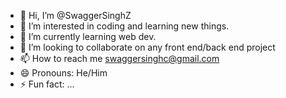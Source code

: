 - 👋 Hi, I’m @SwaggerSinghZ
- 👀 I’m interested in coding and learning new things.
- 🌱 I’m currently learning web dev.
- 💞️ I’m looking to collaborate on any front end/back end project
- 📫 How to reach me swaggersinghc@gmail.com
- 😄 Pronouns: He/Him
- ⚡ Fun fact: ...

<!---
SwaggerSinghZ/SwaggerSinghZ is a ✨ special ✨ repository because its `README.md` (this file) appears on your GitHub profile.
You can click the Preview link to take a look at your changes.
--->
